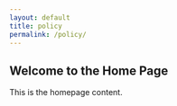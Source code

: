 ```yaml
---
layout: default
title: policy
permalink: /policy/
---
```


<h2>Welcome to the Home Page</h2>
<p>This is the homepage content.</p>
